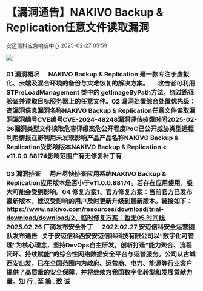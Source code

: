 #  【漏洞通告】NAKIVO Backup & Replication任意文件读取漏洞   
 安迈信科应急响应中心   2025-02-27 05:59  
  
![](https://mmbiz.qpic.cn/mmbiz_png/tdibEPWdubQUgErMslSgzVibGKdSFkWPTbTgu83UTXdNYm7eOxRSmuNmOjUIxdicy73wTLufCMnbs6CAsc3uicJUcg/640?wx_fmt=png "")  
### 01 漏洞概况      NAKIVO Backup & Replication 是一款专注于虚拟化、云端及混合环境的备份与灾难恢复的解决方案。      攻击者可利用STPreLoadManagement 类中的 getImageByPath方法，绕过路径验证并读取目标服务器上的任意文件。02 漏洞处置综合处置优先级：高漏洞信息漏洞名称NAKIVO Backup & Replication任意文件读取漏洞漏洞编号CVE编号CVE-2024-48248‍漏洞评估披露时间2025-02-26漏洞类型文件读取危害评级高危公开程度PoC已公开威胁类型远程利用情报在野利用未发现影响产品产品名称NAKIVO Backup & Replication受影响版本NAKIVO Backup & Replication < v11.0.0.88174影响范围广有无修复补丁有  
### 03 漏洞排查      用户尽快排查应用系统NAKIVO Backup & Replication应用版本是否小于v11.0.0.88174。若存在应用使用，极大可能会受到影响。04 修复方案1、官方修复方案：当前官方已发布最新版本，建议受影响的用户及时更新升级到最新版本。链接如下：https://www.nakivo.com/resources/download/trial-download/download/2、临时修复方案：暂无05 时间线      2025.02.26 厂商发布安全补丁      2022.02.27 安迈信科安全运营团队发布通告   关于安迈信科西安安迈信科科技有限公司以“数字化可管理”为核心理念，坚持DevOps自主研发，创新打造“能力聚合、流程闭环、持续赋能”的综合性网络数据安全平台与运营服务。公司从古城西安出发，已在全国范围内为政府、运营商、电力、能源等行业客户提供了高质量的安全保障，并将继续为我国数字化转型和发展贡献力量。知 行 . 至 简 . 致 诚  
  
  
